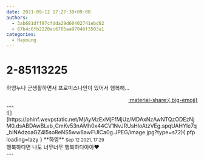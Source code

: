 ```yaml
---
date: 2021-09-12 17:27:39+09:00
authors:
  - 3ab681dff97cfdda29d60402741ebd82
  - 67b4c6fb2220ac6705aa97046f3503a1
categories:
  - Hayoung
---
```


# 2-85113225

<div class="post-container" markdown="1">
<div class="content-container md-sidebar__scrollwrap" markdown="1">

하영누나 군생활하면서 프로미스나인이 있어서 행복해... 

</div>
</div>

<div style="text-align: right;" markdown="1">
<a href="https://weverse.io/fromis9/fanpost/2-85113225" style="text-align: right;">:material-share:{.big-emoji}</a>
</div>
---

<div class="comments-container md-sidebar__scrollwrap" markdown="1">
<div class="comment" markdown="1">
<div class='id-container' markdown="1">
![](https://phinf.wevpstatic.net/MjAyMzExMjFfMjUz/MDAxNzAwNTQzODEzNjM0.dsABDAwBLvb_CmKv53nAMh0x44CV1NvJRUsHloAtzVEg.spqUAHYle7q_biNAdzoaGZ4l5soReNS5ww6awFUlCa0g.JPEG/image.jpg?type=s72){ pfp loading=lazy }
**<span class="artist">하영</span>** <small>Sep 12 2021, 17:29</small><br>
</div>
<div class='comment-body' markdown="1">
행복하다면 나도 너무너무 행복하다아아♥️
</div>
</div>
</div>
---
